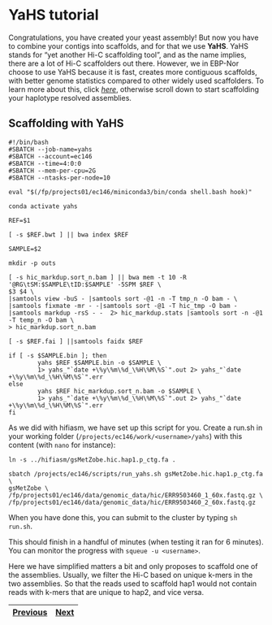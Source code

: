 # YaHS tutorial

Congratulations, you have created your yeast assembly! But now you have to combine your contigs into scaffolds, and for that we use **YaHS**. YaHS stands for “yet another Hi-C scaffolding tool”, and as the name implies, there are a lot of Hi-C scaffolders out there. However, we in EBP-Nor choose to use YaHS because it is fast, creates more contiguous scaffolds, with better genome statistics compared to other widely used scaffolders. To learn more about this, click [*here*](https://github.com/c-zhou/yahs), otherwise scroll down to start scaffolding your haplotype resolved assemblies.

## Scaffolding with YaHS

```
#!/bin/bash
#SBATCH --job-name=yahs
#SBATCH --account=ec146
#SBATCH --time=4:0:0
#SBATCH --mem-per-cpu=2G
#SBATCH --ntasks-per-node=10

eval "$(/fp/projects01/ec146/miniconda3/bin/conda shell.bash hook)" 

conda activate yahs

REF=$1

[ -s $REF.bwt ] || bwa index $REF

SAMPLE=$2

mkdir -p outs

[ -s hic_markdup.sort_n.bam ] || bwa mem -t 10 -R '@RG\tSM:$SAMPLE\tID:$SAMPLE' -5SPM $REF \
$3 $4 \
|samtools view -buS - |samtools sort -@1 -n -T tmp_n -O bam - \
|samtools fixmate -mr - -|samtools sort -@1 -T hic_tmp -O bam - |samtools markdup -rsS - -  2> hic_markdup.stats |samtools sort -n -@1 -T temp_n -O bam \
> hic_markdup.sort_n.bam

[ -s $REF.fai ] ||samtools faidx $REF

if [ -s $SAMPLE.bin ]; then
        yahs $REF $SAMPLE.bin -o $SAMPLE \
        1> yahs_"`date +\%y\%m\%d_\%H\%M\%S`".out 2> yahs_"`date +\%y\%m\%d_\%H\%M\%S`".err
else
        yahs $REF hic_markdup.sort_n.bam -o $SAMPLE \
        1> yahs_"`date +\%y\%m\%d_\%H\%M\%S`".out 2> yahs_"`date +\%y\%m\%d_\%H\%M\%S`".err
fi

```

As we did with hifiasm, we have set up this script for you. Create a run.sh in your working folder (`/projects/ec146/work/<username>/yahs`) with this content (with `nano` for instance):

```
ln -s ../hifiasm/gsMetZobe.hic.hap1.p_ctg.fa .

sbatch /projects/ec146/scripts/run_yahs.sh gsMetZobe.hic.hap1.p_ctg.fa \
gsMetZobe \
/fp/projects01/ec146/data/genomic_data/hic/ERR9503460_1_60x.fastq.gz \
/fp/projects01/ec146/data/genomic_data/hic/ERR9503460_2_60x.fastq.gz 
```

When you have done this, you can submit to the cluster by typing `sh run.sh`.

This should finish in a handful of minutes (when testing it ran for 6 minutes). You can monitor the progress with `squeue -u <username>`.

Here we have simplified matters a bit and only proposes to scaffold one of the assemblies. Usually, we filter the Hi-C based on unique k-mers in the two assemblies. So that the reads used to scaffold hap1 would not contain reads with k-mers that are unique to hap2, and vice versa. 


|[Previous](https://github.com/ebp-nor/genome-assembly-workshop-2022/blob/main/04_hifiasm.md)|[Next](https://github.com/ebp-nor/genome-assembly-workshop-2022/blob/main/06_gfastats.md)|
|---|---|
